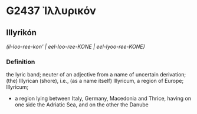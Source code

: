 # G2437 Ἰλλυρικόν

## Illyrikón

_(il-loo-ree-kon' | eel-loo-ree-KONE | eel-lyoo-ree-KONE)_

### Definition

the lyric band; neuter of an adjective from a name of uncertain derivation; (the) Illyrican (shore), i.e., (as a name itself) Illyricum, a region of Europe; Illyricum; 

- a region lying between Italy, Germany, Macedonia and Thrice, having on one side the Adriatic Sea, and on the other the Danube
